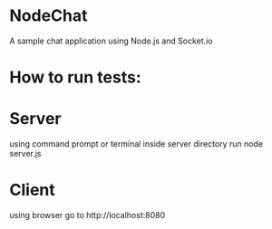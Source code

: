 # NodeChat
A sample chat application using Node.js and Socket.io

# How to run tests:
# Server
using command prompt or terminal inside server directory run node server.js

# Client
using browser go to http://localhost:8080
